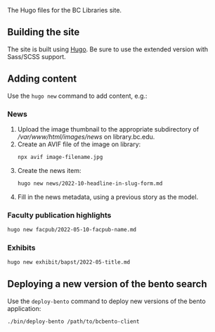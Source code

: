 The Hugo files for the BC Libraries site.

## Building the site

The site is built using [Hugo](https://gohugo.io/getting-started/installing/). Be sure to use the extended version with Sass/SCSS support.

## Adding content

Use the `hugo new` command to add content, e.g.:

### News

1. Upload the image thumbnail to the appropriate subdirectory of */var/www/html/images/news* on library.bc.edu.
2. Create an AVIF file of the image on library:
   ```bash
   npx avif image-filename.jpg
   ```
3. Create the news item:
   ```bash
   hugo new news/2022-10-headline-in-slug-form.md
    ```
4. Fill in the news metadata, using a previous story as the model.
### Faculty publication highlights

```bash
hugo new facpub/2022-05-10-facpub-name.md
```
### Exhibits

```bash
hugo new exhibit/bapst/2022-05-title.md
```

## Deploying a new version of the bento search

Use the `deploy-bento` command to deploy new versions of the bento application:

```bash
./bin/deploy-bento /path/to/bcbento-client
```

